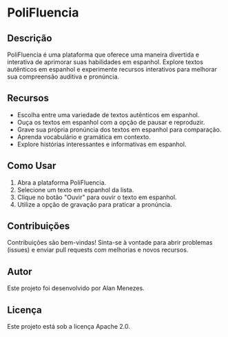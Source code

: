 # PoliFluencia

## Descrição
PoliFluencia é uma plataforma que oferece uma maneira divertida e interativa de aprimorar suas habilidades em espanhol. Explore textos autênticos em espanhol e experimente recursos interativos para melhorar sua compreensão auditiva e pronúncia.

## Recursos
- Escolha entre uma variedade de textos autênticos em espanhol.
- Ouça os textos em espanhol com a opção de pausar e reproduzir.
- Grave sua própria pronúncia dos textos em espanhol para comparação.
- Aprenda vocabulário e gramática em contexto.
- Explore histórias interessantes e informativas em espanhol.

## Como Usar
1. Abra a plataforma PoliFluencia.
2. Selecione um texto em espanhol da lista.
3. Clique no botão "Ouvir" para ouvir o texto em espanhol.
4. Utilize a opção de gravação para praticar a pronúncia.

## Contribuições
Contribuições são bem-vindas! Sinta-se à vontade para abrir problemas (issues) e enviar pull requests com melhorias e novos recursos.

## Autor
Este projeto foi desenvolvido por Alan Menezes.

## Licença
Este projeto está sob a licença Apache 2.0.
